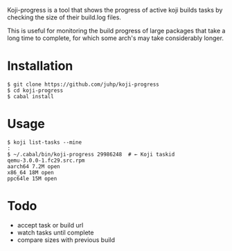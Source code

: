 Koji-progress is a tool that shows the progress of active koji builds tasks
by checking the size of their build.log files.

This is useful for monitoring the build progress of large packages that take a long time to complete, for which some arch's may take considerably longer.

# Installation

```
$ git clone https://github.com/juhp/koji-progress
$ cd koji-progress
$ cabal install
```

# Usage

```
$ koji list-tasks --mine
:
$ ~/.cabal/bin/koji-progress 29986248  # ← Koji taskid
qemu-3.0.0-1.fc29.src.rpm
aarch64 7.2M open
x86_64 18M open
ppc64le 15M open
```

# Todo

- accept task or build url
- watch tasks until complete
- compare sizes with previous build
